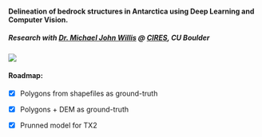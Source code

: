 #### Delineation of bedrock structures in Antarctica using Deep Learning and Computer Vision.

##### Research with [Dr. Michael John Willis](https://cires.colorado.edu/council-fellows/michael-willis) @ [CIRES](https://cires.colorado.edu/), CU Boulder

![](./res/screenshot.png)

#### Roadmap:

- [x] Polygons from shapefiles as ground-truth
- [x] Polygons + DEM as ground-truth
- [x] Prunned model for TX2

